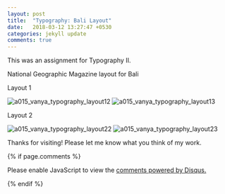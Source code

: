 ```yaml
---
layout: post
title:  "Typography: Bali Layout"
date:   2018-03-12 13:27:47 +0530
categories: jekyll update
comments: true
---
```

This was an assignment for Typography II.

National Geographic Magazine layout for Bali

Layout 1

![a015_vanya_typography_layout12](https://user-images.githubusercontent.com/36835039/37271816-7b81a508-25fa-11e8-91df-b71dcb979a59.jpg)
![a015_vanya_typography_layout13](https://user-images.githubusercontent.com/36835039/37271857-a3f1a47a-25fa-11e8-9dd2-ecc0b898ed97.jpg)

Layout 2

![a015_vanya_typography_layout22](https://user-images.githubusercontent.com/36835039/37271873-c194784a-25fa-11e8-917b-2ca968be254d.jpg)
![a015_vanya_typography_layout23](https://user-images.githubusercontent.com/36835039/37271879-c9ff17ec-25fa-11e8-905c-8ecf765055b5.jpg)

Thanks for visiting! Please let me know what you think of my work.

{% if page.comments %}

<div id="disqus_thread"></div>
<script>

/**
*  RECOMMENDED CONFIGURATION VARIABLES: EDIT AND UNCOMMENT THE SECTION BELOW TO INSERT DYNAMIC VALUES FROM YOUR PLATFORM OR CMS.
*  LEARN WHY DEFINING THESE VARIABLES IS IMPORTANT: https://disqus.com/admin/universalcode/#configuration-variables*/
/*
var disqus_config = function () {
this.page.url = PAGE_URL;  // Replace PAGE_URL with your page's canonical URL variable
this.page.identifier = PAGE_IDENTIFIER; // Replace PAGE_IDENTIFIER with your page's unique identifier variable
};
*/
(function() { // DON'T EDIT BELOW THIS LINE
var d = document, s = d.createElement('script');
s.src = 'https://vanya-rawat-github-io.disqus.com/embed.js';
s.setAttribute('data-timestamp', +new Date());
(d.head || d.body).appendChild(s);
})();
</script>
<noscript>Please enable JavaScript to view the <a href="https://disqus.com/?ref_noscript">comments powered by Disqus.</a></noscript>

{% endif %}
